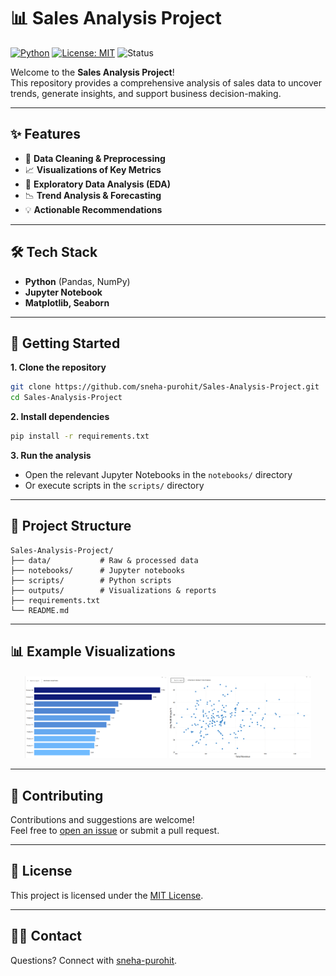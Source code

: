 # 📊 Sales Analysis Project

[![Python](https://img.shields.io/badge/Python-3.8%2B-blue.svg)](https://www.python.org/)
[![License: MIT](https://img.shields.io/badge/License-MIT-yellow.svg)](LICENSE)
![Status](https://img.shields.io/badge/status-active-brightgreen.svg)

Welcome to the **Sales Analysis Project**!  
This repository provides a comprehensive analysis of sales data to uncover trends, generate insights, and support business decision-making.

---

## ✨ Features

- 📑 **Data Cleaning & Preprocessing**
- 📈 **Visualizations of Key Metrics**
- 🔎 **Exploratory Data Analysis (EDA)**
- 📉 **Trend Analysis & Forecasting**
- 💡 **Actionable Recommendations**

---

## 🛠️ Tech Stack

- **Python** (Pandas, NumPy)
- **Jupyter Notebook**
- **Matplotlib, Seaborn**

---

## 🚀 Getting Started

**1. Clone the repository**
```bash
git clone https://github.com/sneha-purohit/Sales-Analysis-Project.git
cd Sales-Analysis-Project
```

**2. Install dependencies**
```bash
pip install -r requirements.txt
```

**3. Run the analysis**
- Open the relevant Jupyter Notebooks in the `notebooks/` directory  
- Or execute scripts in the `scripts/` directory

---

## 📁 Project Structure

```
Sales-Analysis-Project/
├── data/           # Raw & processed data
├── notebooks/      # Jupyter notebooks
├── scripts/        # Python scripts
├── outputs/        # Visualizations & reports
├── requirements.txt
└── README.md
```

---

## 📊 Example Visualizations

<p align="center">
  <img src="Dashboard/8.png" alt="Revenue Champions" width="45%">
  <img src="Dashboard/9.png" alt="Strategic Positioning" width="45%">
</p>

---

## 🤝 Contributing

Contributions and suggestions are welcome!  
Feel free to [open an issue](https://github.com/sneha-purohit/Sales-Analysis-Project/issues) or submit a pull request.

---

## 📄 License

This project is licensed under the [MIT License](LICENSE).

---

## 🧑‍💻 Contact

Questions? Connect with [sneha-purohit](https://github.com/sneha-purohit).

